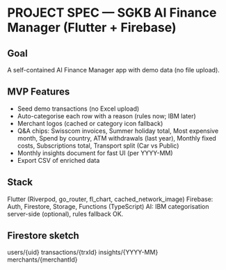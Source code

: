 # PROJECT SPEC — SGKB AI Finance Manager (Flutter + Firebase)

## Goal

A self-contained AI Finance Manager app with demo data (no file upload).

## MVP Features

- Seed demo transactions (no Excel upload)
- Auto-categorise each row with a reason (rules now; IBM later)
- Merchant logos (cached or category icon fallback)
- Q&A chips:
  Swisscom invoices, Summer holiday total, Most expensive month,
  Spend by country, ATM withdrawals (last year),
  Monthly fixed costs, Subscriptions total, Transport split (Car vs Public)
- Monthly insights document for fast UI (per YYYY-MM)
- Export CSV of enriched data

## Stack

Flutter (Riverpod, go_router, fl_chart, cached_network_image)
Firebase: Auth, Firestore, Storage, Functions (TypeScript)
AI: IBM categorisation server-side (optional), rules fallback OK.

## Firestore sketch

users/{uid}
transactions/{trxId}
insights/{YYYY-MM}
merchants/{merchantId}
